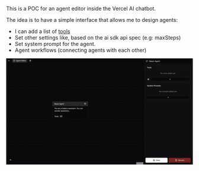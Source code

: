 This is a POC for an agent editor inside the Vercel AI chatbot.

The idea is to have a simple interface that allows me to design agents:

- I can add a list of [tools](https://github.com/modelcontextprotocol/servers?tab=readme-ov-file)
- Set other settings like, based on the ai sdk api spec (e.g: maxSteps)
- Set system prompt for the agent.
- Agent workflows (connecting agents with each other)

![Screenshot of the agent editor](/agent-screenshot.png)
